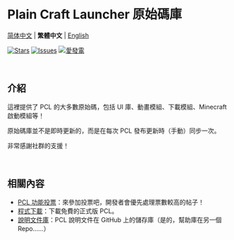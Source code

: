 # Plain Craft Launcher 原始碼庫

[简体中文](README.md) | **繁體中文** | [English](README-en_US.md)

[![Stars](https://img.shields.io/github/stars/Hex-Dragon/PCL2?style=flat&logo=data:image/svg%2bxml;base64,PHN2ZyB4bWxucz0iaHR0cDovL3d3dy53My5vcmcvMjAwMC9zdmciIHZlcnNpb249IjEiIHdpZHRoPSIxNiIgaGVpZ2h0PSIxNiI+PHBhdGggZD0iTTggLjI1YS43NS43NSAwIDAgMSAuNjczLjQxOGwxLjg4MiAzLjgxNSA0LjIxLjYxMmEuNzUuNzUgMCAwIDEgLjQxNiAxLjI3OWwtMy4wNDYgMi45Ny43MTkgNC4xOTJhLjc1MS43NTEgMCAwIDEtMS4wODguNzkxTDggMTIuMzQ3bC0zLjc2NiAxLjk4YS43NS43NSAwIDAgMS0xLjA4OC0uNzlsLjcyLTQuMTk0TC44MTggNi4zNzRhLjc1Ljc1IDAgMCAxIC40MTYtMS4yOGw0LjIxLS42MTFMNy4zMjcuNjY4QS43NS43NSAwIDAgMSA4IC4yNVoiIGZpbGw9IiNlYWM1NGYiLz48L3N2Zz4=&logoSize=auto&label=Stars&labelColor=666666&color=eac54f)](https://github.com/Hex-Dragon/PCL2/)
[![Issues](https://img.shields.io/github/issues/Hex-Dragon/PCL2?style=flat&label=Issues&labelColor=666666&color=1a7f37)](https://github.com/Hex-Dragon/PCL2/issues)
[![愛發電](https://img.shields.io/badge/支援-%E6%84%9B%E7%99%BC%E9%9B%BB-946ce6?style=flat&labelColor=666666&logoSize=auto)](https://afdian.com/@LTCat)

<br/>

## 介紹

這裡提供了 PCL 的大多數原始碼，包括 UI 庫、動畫模組、下載模組、Minecraft 啟動模組等！

原始碼庫並不是即時更新的，而是在每次 PCL 發布更新時（手動）同步一次。

非常感謝社群的支援！

<br/>

## 相關內容

- [PCL 功能投票](https://github.com/Hex-Dragon/PCL2/discussions/2)：來參加投票吧，開發者會優先處理票數較高的帖子！
- [程式下載](https://afdian.com/p/0164034c016c11ebafcb52540025c377)：下載免費的正式版 PCL。
- [說明文件庫](https://github.com/LTCatt/PCL2Help)：PCL 說明文件在 GitHub 上的儲存庫（是的，幫助庫在另一個 Repo……）
